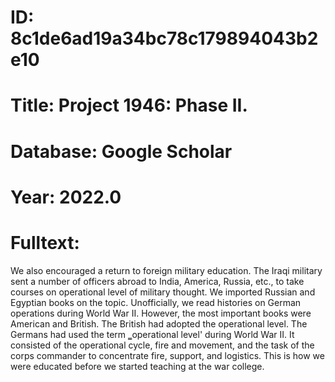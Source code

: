 # ID: 8c1de6ad19a34bc78c179894043b2e10
# Title: Project 1946: Phase II.
# Database: Google Scholar
# Year: 2022.0
# Fulltext:
We also encouraged a return to foreign military education.
The Iraqi military sent a number of officers abroad to India, America, Russia, etc.,
to take courses on operational level of military thought.
We imported Russian and Egyptian books on the topic.
Unofficially, we read histories on German operations during World War II.
However, the most important books were American and British.
The British had adopted the operational level.
The Germans had used the term ‗operational level' during World War II.
It consisted of the operational cycle, fire and movement, and the task of the corps commander to concentrate fire, support, and logistics.
This is how we were educated before we started teaching at the war college.